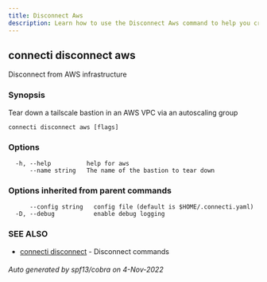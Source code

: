 ```yaml
---
title: Disconnect Aws
description: Learn how to use the Disconnect Aws command to help you create, manage, and destroy private subnet connections.
---
```

## connecti disconnect aws

Disconnect from AWS infrastructure

### Synopsis

Tear down a tailscale bastion in an AWS VPC via an autoscaling group

```
connecti disconnect aws [flags]
```

### Options

```
  -h, --help          help for aws
      --name string   The name of the bastion to tear down
```

### Options inherited from parent commands

```
      --config string   config file (default is $HOME/.connecti.yaml)
  -D, --debug           enable debug logging
```

### SEE ALSO

* [connecti disconnect](/docs/disconnect)	 - Disconnect commands

###### Auto generated by spf13/cobra on 4-Nov-2022
